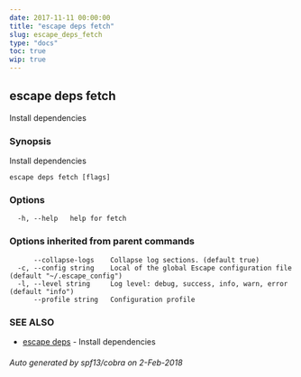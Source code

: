 ```yaml
---
date: 2017-11-11 00:00:00
title: "escape deps fetch"
slug: escape_deps_fetch
type: "docs"
toc: true
wip: true
---
```

## escape deps fetch

Install dependencies

### Synopsis


Install dependencies

```
escape deps fetch [flags]
```

### Options

```
  -h, --help   help for fetch
```

### Options inherited from parent commands

```
      --collapse-logs    Collapse log sections. (default true)
  -c, --config string    Local of the global Escape configuration file (default "~/.escape_config")
  -l, --level string     Log level: debug, success, info, warn, error (default "info")
      --profile string   Configuration profile
```

### SEE ALSO
* [escape deps](../escape_deps/)	 - Install dependencies

###### Auto generated by spf13/cobra on 2-Feb-2018

